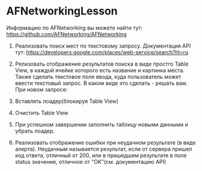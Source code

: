# AFNetworkingLesson

Информацию по AFNetworking вы можете найти тут:
https://github.com/AFNetworking/AFNetworking

1) Реализовать поиск мест по текстовому запросу. Документация API тут:
https://developers.google.com/places/web-service/search?hl=ru

2) Релизовать отображение результатов поиска в виде простго Table View, в каждой ячейке которого есть название и картинка места.
Также сделать текстовое поле ввода, куда пользователь может ввести текстовый запрос. В каком виде это сделать - решать вам.
При новом запросе:
1) Вставлять лоадер(блокируя Table View)
2) Очистить Table View
3) При успешном завершении заполнить таблицу новыми данными и убрать лоадер.

3) Реализовать отображение ошибки при неудачном результате (в виде алерта). 
Неудачным называется результат, если от сервера пришел код ответа, отличный от 200, или в пришедшем результате в поле status значение, отличное от "OK"(см. документацию API)
